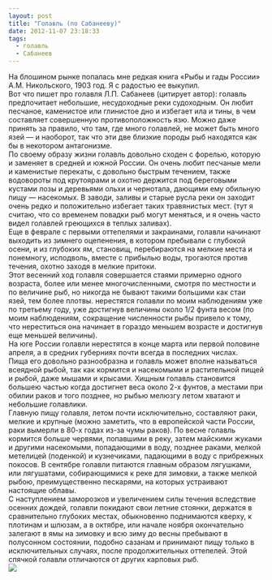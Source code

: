 ```yaml
---
layout: post
title: "Голавль (по Сабанееву)"
date: 2012-11-07 23:18:33
tags:
  - голавль
  - Сабанеев
---
```

На блошином рынке попалась мне редкая книга «Рыбы и гады России» А.М.
Никольского, 1903 год. Я с радостью ее выкупил.  
Вот что пишет про голавля Л.П. Сабанеев (цитирует автор): голавль
предпочитает небольшие, несудоходные реки судоходным. Он любит песчаное,
каменистое или глинистое дно и избегает ила и тины, в чем составляет
совершенную противоположность язю. Можно даже принять за правило, что
там, где много голавлей, не может быть много язей — и наоборот, так что
эти две близкие породы рыб находятся как бы в некотором антагонизме.  
По своему образу жизни голавль довольно сходен с форелью, которую и
заменяет в средней и южной России. Он очень любит песчаные мели и
каменистые перекаты, с довольно быстрым течением, также водовороты под
крутоярами и охотно держится под береговыми кустами лозы и деревьями
ольхи и чернотала, дающими ему обильную пищу — насекомых. В заводи,
заливы и старые русла реки он заходит очень редко и положительно
избегает таких травянистых мест. (тут я считаю, что со временем повадки
рыб могут меняться, и я очень часто видел голавлей греющихся в теплых
заливах).  
Еще в феврале с первыми оттепелями и закраинами, голавли начинают
выходить из зимнего оцепенения, в котором пребывали с глубокой осени, и
из глубоких ям, становищ, перебираются на мелкие места и понемногу,
исподволь, вместе с прибылью воды, трогаются против течения, охотно
заходя в мелкие притоки.  
Этот весенний ход голавля совершается стаями примерно одного возраста,
более или менее многочисленными, смотря по местности и по величине рыб,
но никогда не бывают такими большими как стаи язей, тем более плотвы.
нерестятся голавли по моим наблюдениям уже по третьему году, уже
достигнув величины около 1/2 фунта весом (по моим наблюдениям,
сокращение численности рыбы привело к тому, что нереститься она начинает
в гораздо меньшем возрасте и достигнув еще меньшей величины).  
На юге России голавли нерестятся в конце марта или первой половине
апреля, а в средних губерниях почти всегда в последних числах.  
Пища его довольно разнообразна и голавль может вполне называться
всеядной рыбой, так как кормится и насекомыми и растительной пищей и
рыбой, даже мышами и крысами. Хищным голавль становится большею частью
когда достигнет веса около 2-х фунтов, а местами при обилии раков и того
позднее, но рыбью мелюзгу летом хватают и небольшие голавлики.  
Главную пищу голавля, летом почти исключительно, составляют раки, мелкие
и крупные (можно заметить, что в европейской части России, раки вымерли
в 80-х годах из-за чумы раков). По весне голавль кормится больше
червями, попавшими в реку, затем майскими жуками и другими насекомыми,
попадающими в воду, позднее раками, мелкой метелицей (поденкой) и
кузнечиками, падающими в воду с прибрежных покосов. В сентябре голавли
питаются главным образом лягушками, или лягушатами, собирающимися к реке
для зимовки, а также мелкой рыбою, преимущественно пескарями, на которых
устраивают настоящие облавы.  
С наступлением заморозков и увеличением силы течения вследствие осенних
дождей, голавли покидают свои летние стоянки, держатся в сравнительно
глубоких местах, обыкновенно поднимаются кверху, к плотинам и шлюзам, а
в октябре, или начале ноября окончательно залегают в ямы на зимовку и
всю зиму до весны пребывают в полусонном состоянии, подобно сазанам и
принимают пищу только в исключительных случаях, после продолжительных
оттепелей. Этой спячкой голавли отличаются от других карповых рыб.  
![](http://fishingguru.ru/uploads/images/00/00/01/2013/01/26/cea975.jpg)

